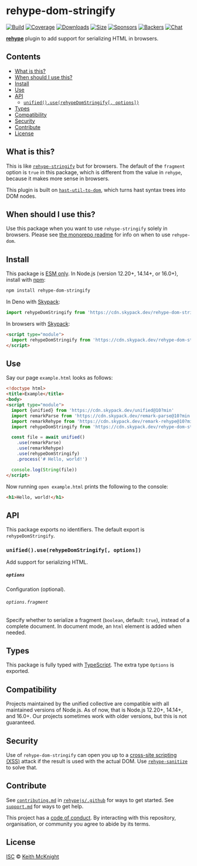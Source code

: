 # rehype-dom-stringify

[![Build][build-badge]][build]
[![Coverage][coverage-badge]][coverage]
[![Downloads][downloads-badge]][downloads]
[![Size][size-badge]][size]
[![Sponsors][sponsors-badge]][collective]
[![Backers][backers-badge]][collective]
[![Chat][chat-badge]][chat]

**[rehype][]** plugin to add support for serializing HTML in browsers.

## Contents

*   [What is this?](#what-is-this)
*   [When should I use this?](#when-should-i-use-this)
*   [Install](#install)
*   [Use](#use)
*   [API](#api)
    *   [`unified().use(rehypeDomStringify[, options])`](#unifieduserehypedomstringify-options)
*   [Types](#types)
*   [Compatibility](#compatibility)
*   [Security](#security)
*   [Contribute](#contribute)
*   [License](#license)

## What is this?

This is like [`rehype-stringify`][rehype-stringify] but for browsers.
The default of the `fragment` option is `true` in this package, which is
different from the value in `rehype`, because it makes more sense in browsers.

This plugin is built on [`hast-util-to-dom`][hast-util-to-dom], which turns hast
syntax trees into DOM nodes.

## When should I use this?

Use this package when you want to use `rehype-stringify` solely in browsers.
Please see [the monorepo readme][rehype-dom] for info on when to use
`rehype-dom`.

## Install

This package is [ESM only](https://gist.github.com/sindresorhus/a39789f98801d908bbc7ff3ecc99d99c).
In Node.js (version 12.20+, 14.14+, or 16.0+), install with [npm][]:

```sh
npm install rehype-dom-stringify
```

In Deno with [Skypack][]:

```js
import rehypeDomStringify from 'https://cdn.skypack.dev/rehype-dom-stringify@3?dts'
```

In browsers with [Skypack][]:

```html
<script type="module">
  import rehypeDomStringify from 'https://cdn.skypack.dev/rehype-dom-stringify@3?min'
</script>
```

## Use

Say our page `example.html` looks as follows:

```html
<!doctype html>
<title>Example</title>
<body>
<script type="module">
  import {unified} from 'https://cdn.skypack.dev/unified@10?min'
  import remarkParse from 'https://cdn.skypack.dev/remark-parse@10?min'
  import remarkRehype from 'https://cdn.skypack.dev/remark-rehype@10?min'
  import rehypeDomStringify from 'https://cdn.skypack.dev/rehype-dom-stringify@3?min'

  const file = await unified()
    .use(remarkParse)
    .use(remarkRehype)
    .use(rehypeDomStringify)
    .process('# Hello, world!')

  console.log(String(file))
</script>
```

Now running `open example.html` prints the following to the console:

```html
<h1>Hello, world!</h1>
```

## API

This package exports no identifiers.
The default export is `rehypeDomStringify`.

### `unified().use(rehypeDomStringify[, options])`

Add support for serializing HTML.

##### `options`

Configuration (optional).

###### `options.fragment`

Specify whether to serialize a fragment (`boolean`, default: `true`), instead of
a complete document.
In document mode, an `html` element is added when needed.

## Types

This package is fully typed with [TypeScript][].
The extra type `Options` is exported.

## Compatibility

Projects maintained by the unified collective are compatible with all maintained
versions of Node.js.
As of now, that is Node.js 12.20+, 14.14+, and 16.0+.
Our projects sometimes work with older versions, but this is not guaranteed.

## Security

Use of `rehype-dom-stringify` can open you up to a
[cross-site scripting (XSS)][xss] attack if the result is used with the actual
DOM.
Use [`rehype-sanitize`][rehype-sanitize] to solve that.

## Contribute

See [`contributing.md`][contributing] in [`rehypejs/.github`][health] for ways
to get started.
See [`support.md`][support] for ways to get help.

This project has a [code of conduct][coc].
By interacting with this repository, organisation, or community you agree to
abide by its terms.

## License

[ISC][license] © [Keith McKnight][author]

<!-- Definitions -->

[build-badge]: https://github.com/rehypejs/rehype-dom/workflows/main/badge.svg

[build]: https://github.com/rehypejs/rehype-dom/actions

[coverage-badge]: https://img.shields.io/codecov/c/github/rehypejs/rehype-dom.svg

[coverage]: https://codecov.io/github/rehypejs/rehype-dom

[downloads-badge]: https://img.shields.io/npm/dm/rehype-dom-stringify.svg

[downloads]: https://www.npmjs.com/package/rehype-dom-stringify

[size-badge]: https://img.shields.io/bundlephobia/minzip/rehype-dom-stringify.svg

[size]: https://bundlephobia.com/result?p=rehype-dom-stringify

[sponsors-badge]: https://opencollective.com/unified/sponsors/badge.svg

[backers-badge]: https://opencollective.com/unified/backers/badge.svg

[collective]: https://opencollective.com/unified

[chat-badge]: https://img.shields.io/badge/chat-discussions-success.svg

[chat]: https://github.com/rehypejs/rehype/discussions

[npm]: https://docs.npmjs.com/cli/install

[skypack]: https://www.skypack.dev

[author]: https://keith.mcknig.ht

[license]: https://github.com/rehypejs/rehype-dom/blob/main/license

[typescript]: https://www.typescriptlang.org

[health]: https://github.com/rehypejs/.github

[contributing]: https://github.com/rehypejs/.github/blob/main/contributing.md

[support]: https://github.com/rehypejs/.github/blob/main/support.md

[coc]: https://github.com/rehypejs/.github/blob/main/code-of-conduct.md

[rehype]: https://github.com/rehypejs/rehype

[rehype-dom]: https://github.com/rehypejs/rehype-dom

[rehype-stringify]: https://github.com/rehypejs/rehype/tree/main/packages/rehype-stringify

[xss]: https://en.wikipedia.org/wiki/Cross-site_scripting

[rehype-sanitize]: https://github.com/rehypejs/rehype-sanitize

[hast-util-to-dom]: https://github.com/syntax-tree/hast-util-to-dom

